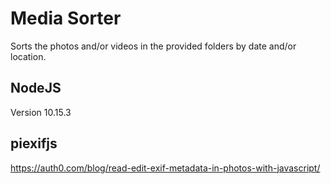 # Media Sorter
Sorts the photos and/or videos in the provided folders by date and/or location.

## NodeJS
Version 10.15.3

## piexifjs
https://auth0.com/blog/read-edit-exif-metadata-in-photos-with-javascript/